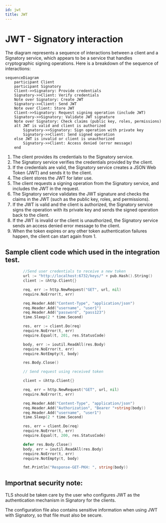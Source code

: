 ```yaml
---
id: jwt
title: JWT
---
```


# JWT - Signatory interaction

The diagram represents a sequence of interactions between a client and a Signatory service, which appears to be a service that handles cryptographic signing operations. Here is a breakdown of the sequence of interactions:

```mermaid
sequenceDiagram
    participant Client
    participant Signatory
    Client->>Signatory: Provide credentials
    Signatory->>Client: Verify credentials
    Note over Signatory: Create JWT
    Signatory->>Client: Send JWT
    Note over Client: Store JWT
    Client->>Signatory: Request signing operation (include JWT)
    Signatory->>Signatory: Validate JWT signature
    Note over Signatory: Check claims (public key, roles, permissions)
    alt JWT is valid and client is authorized
        Signatory->>Signatory: Sign operation with private key
        Signatory->>Client: Send signed operation
    else JWT is invalid or client is unauthorized
        Signatory->>Client: Access denied (error message)
    end
```

1. The client provides its credentials to the Signatory service.
2. The Signatory service verifies the credentials provided by the client.
3. If the credentials are valid, the Signatory service creates a JSON Web Token (JWT) and sends it to the client.
4. The client stores the JWT for later use.
5. The client requests a signing operation from the Signatory service, and includes the JWT in the request.
6. The Signatory service validates the JWT signature and checks the claims in the JWT (such as the public key, roles, and permissions).
7. If the JWT is valid and the client is authorized, the Signatory service signs the operation with its private key and sends the signed operation back to the client.
8. If the JWT is invalid or the client is unauthorized, the Signatory service sends an access denied error message to the client.
9. When the token expires or any other token authentication failures happen, the client can start again from 1. 

## Sample client code which used in the integration test.

```go
        //Send user credentials to receive a new token
        url := "http://localhost:6732/keys/" + pub.Hash().String()
		client := &http.Client{}

		req, err := http.NewRequest("GET", url, nil)
		require.NoError(t, err)

		req.Header.Add("Content-Type", "application/json")
		req.Header.Add("username", "user1")
		req.Header.Add("password", "pass123")
		time.Sleep(2 * time.Second)

		res, err := client.Do(req)
		require.NoError(t, err)
		require.Equal(t, 201, res.StatusCode)

		body, err := ioutil.ReadAll(res.Body)
		require.NoError(t, err)
		require.NotEmpty(t, body)

		res.Body.Close()

		// Send request using received token

		client = &http.Client{}

		req, err = http.NewRequest("GET", url, nil)
		require.NoError(t, err)

		req.Header.Add("Content-Type", "application/json")
		req.Header.Add("Authorization", "Bearer "+string(body))
		req.Header.Add("username", "user1")
		time.Sleep(2 * time.Second)

		res, err = client.Do(req)
		require.NoError(t, err)
		require.Equal(t, 200, res.StatusCode)

		defer res.Body.Close()
		body, err = ioutil.ReadAll(res.Body)
		require.NoError(t, err)
		require.NotEmpty(t, body)

		fmt.Println("Response-GET-PKH: ", string(body))
```


## Importnat security note:

TLS should be taken care by the user who configures JWT as the authentication mechanism in Signatory for the clients.

The configuration file also contains sensitive information when using JWT with Signatory, so that file must also be secure.